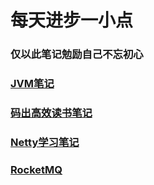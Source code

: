 # 每天进步一小点

### 仅以此笔记勉励自己不忘初心

### [JVM笔记](https://github.com/rcllong/person_learn/blob/master/learn/jvm%E5%AD%A6%E4%B9%A0.md)


### [码出高效读书笔记](https://github.com/rcllong/person_learn/blob/master/learn/%E7%A0%81%E5%87%BA%E9%AB%98%E6%95%88%E7%AC%94%E8%AE%B0.md)

### [Netty学习笔记](https://github.com/rcllong/person_learn/blob/master/learn/Netty%E5%AD%A6%E4%B9%A0%E7%AC%94%E8%AE%B0.md)

### [RocketMQ](https://github.com/rcllong/person_learn/blob/master/learn/RocketMQ.md)
